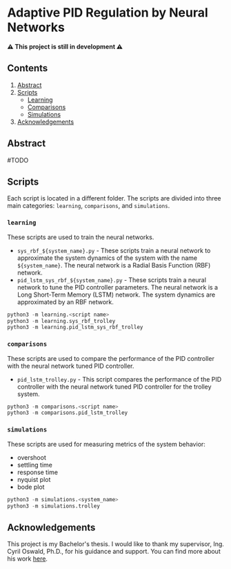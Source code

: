 # Adaptive PID Regulation by Neural Networks

**⚠️ This project is still in development ⚠️**

## Contents
1. [Abstract](#abstract)
2. [Scripts](#scripts)
    * [Learning](#learning)
    * [Comparisons](#comparisons)
    * [Simulations](#simulations)
3. [Acknowledgements](#acknowledgements)

## Abstract
#TODO

## Scripts
Each script is located in a different folder. The scripts are divided into three main categories: `learning`, `comparisons`, and `simulations`.

### `learning`
These scripts are used to train the neural networks.

* `sys_rbf_${system_name}.py` - These scripts train a neural network to approximate the system dynamics of the system with the name `${system_name}`. The neural network is a Radial Basis Function (RBF) network.
* `pid_lstm_sys_rbf_${system_name}.py` - These scripts train a neural network to tune the PID controller parameters. The neural network is a Long Short-Term Memory (LSTM) network. The system dynamics are approximated by an RBF network.

```py
python3 -m learning.<script name>
python3 -m learning.sys_rbf_trolley
python3 -m learning.pid_lstm_sys_rbf_trolley
```


### `comparisons`
These scripts are used to compare the performance of the PID controller with the neural network tuned PID controller.

* `pid_lstm_trolley.py` - This script compares the performance of the PID controller with the neural network tuned PID controller for the trolley system.

```py
python3 -m comparisons.<script name>
python3 -m comparisons.pid_lstm_trolley
```

### `simulations`
These scripts are used for measuring metrics of the system behavior:
- overshoot
- settling time
- response time
- nyquist plot
- bode plot

```py
python3 -m simulations.<system_name>
python3 -m simulations.trolley
```


## Acknowledgements
This project is my Bachelor's thesis. I would like to thank my supervisor, Ing. Cyril Oswald, Ph.D., for his guidance and support. You can find more about his work [here](https://orcid.org/0000-0001-5268-2785).
